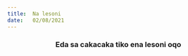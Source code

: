 ```yaml
---
title:  Na lesoni
date:   02/08/2021
---
```


### <center>Eda sa cakacaka tiko ena lesoni oqo</center>